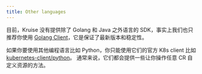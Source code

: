 ```yaml
---
title: Other languages
---
```


目前，Kruise 没有提供除了 Golang 和 Java 之外语言的 SDK，事实上我们也只推荐你使用 [Golang Client](./go-client)，它是保证了最新版本和稳定性。

如果你要使用其他编程语言比如 Python，你只能使用它们的官方 K8s client 比如 [kubernetes-client/python](https://github.com/kubernetes-client/python)。
通常来说，它们都会提供一些让你操作任意 CR 自定义资源的方法。
